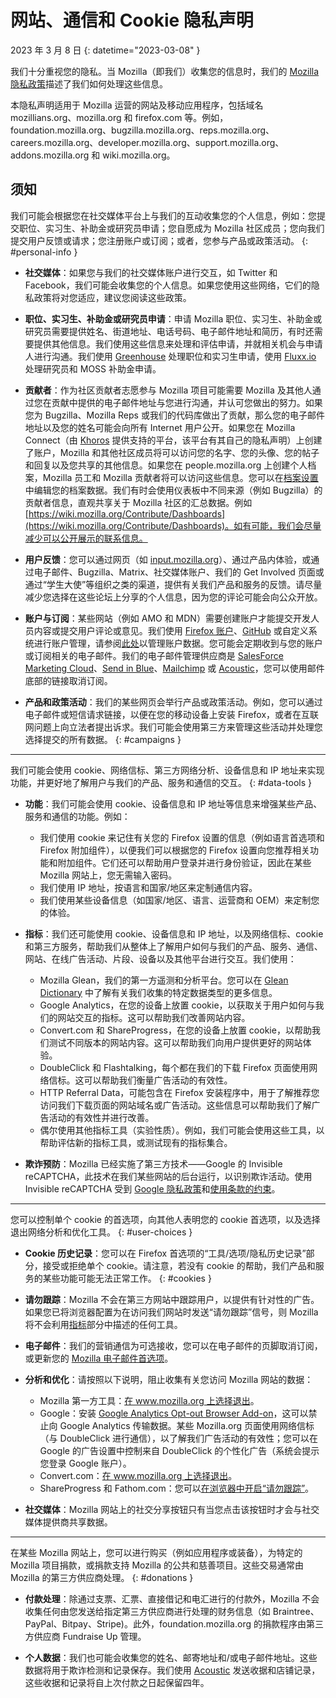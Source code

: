 # 网站、通信和 Cookie 隐私声明

2023 年 3 月 8 日
{: datetime="2023-03-08" }

我们十分重视您的隐私。当 Mozilla（即我们）收集您的信息时，我们的 [Mozilla 隐私政策](https://www.mozilla.org/privacy/)描述了我们如何处理这些信息。

本隐私声明适用于 Mozilla 运营的网站及移动应用程序，包括域名 mozillians.org、mozilla.org 和 firefox.com 等。例如，foundation.mozilla.org、bugzilla.mozilla.org、reps.mozilla.org、careers.mozilla.org、developer.mozilla.org、support.mozilla.org、addons.mozilla.org 和 wiki.mozilla.org。

## 须知

我们可能会根据您在社交媒体平台上与我们的互动收集您的个人信息，例如：您提交职位、实习生、补助金或研究员申请；您自愿成为 Mozilla 社区成员；您向我们提交用户反馈或请求；您注册账户或订阅；或者，您参与产品或政策活动。 
{: #personal-info }

* **社交媒体**：如果您与我们的社交媒体账户进行交互，如 Twitter 和 Facebook，我们可能会收集您的个人信息。如果您使用这些网络，它们的隐私政策将对您适应，建议您阅读这些政策。

* **职位、实习生、补助金或研究员申请**：申请 Mozilla 职位、实习生、补助金或研究员需要提供姓名、街道地址、电话号码、电子邮件地址和简历，有时还需要提供其他信息。我们使用这些信息来处理和评估申请，并就相关机会与申请人进行沟通。我们使用 [Greenhouse](https://www.greenhouse.io/privacy-policy) 处理职位和实习生申请，使用 [Fluxx.io](https://www.fluxx.io/privacy-policy) 处理研究员和 MOSS 补助金申请。

* **贡献者**：作为社区贡献者志愿参与 Mozilla 项目可能需要 Mozilla 及其他人通过您在贡献中提供的电子邮件地址与您进行沟通，并认可您做出的努力。如果您为 Bugzilla、Mozilla Reps 或我们的代码库做出了贡献，那么您的电子邮件地址以及您的姓名可能会向所有 Internet 用户公开。如果您在 Mozilla Connect（由 [Khoros](https://khoros.com/privacy) 提供支持的平台，该平台有其自己的隐私声明）上创建了账户，Mozilla 和其他社区成员将可以访问您的名字、您的头像、您的帖子和回复以及您共享的其他信息。如果您在 people.mozilla.org 上创建个人档案，Mozilla 员工和 Mozilla 贡献者将可以访问这些信息。您可以在[档案设置](https://people.mozilla.org/e?section=personal-info)中编辑您的档案数据。我们有时会使用仪表板中不同来源（例如 Bugzilla）的贡献者信息，直观共享关于 Mozilla 社区的汇总数据。例如 [https://wiki.mozilla.org/Contribute/Dashboards](https://wiki.mozilla.org/Contribute/Dashboards)。如有可能，我们会尽量减少可以公开展示的联系信息。

* **用户反馈**：您可以通过网页（如 [input.mozilla.org](https://input.mozilla.org/)）、通过产品内体验，或通过电子邮件、Bugzilla、Matrix、社交媒体账户、我们的 Get Involved 页面或通过“学生大使”等组织之类的渠道，提供有关我们产品和服务的反馈。请尽量减少您选择在这些论坛上分享的个人信息，因为您的评论可能会向公众开放。

* **账户与订阅**：某些网站（例如 AMO 和 MDN）需要创建账户才能提交开发人员内容或提交用户评论或意见。我们使用 [Firefox 账户](https://www.mozilla.org/privacy/firefox/)、[GitHub](https://help.github.com/en/github/site-policy/github-privacy-statement#our-use-of-cookies-and-tracking) 或自定义系统进行账户管理，请参阅[此处](https://support.mozilla.org/kb/managing-account-data)以管理账户数据。您可能会定期收到与您的账户或订阅相关的电子邮件。我们的电子邮件管理供应商是 [SalesForce Marketing Cloud](https://www.marketingcloud.com/privacy-policy/website-privacy-statement/)、[Send in Blue](https://www.sendinblue.com/legal/privacypolicy/)、[Mailchimp](https://mailchimp.com/legal/privacy/) 或 [Acoustic](https://acoustic.com/privacy-notice/)，您可以使用邮件底部的链接取消订阅。 

* **产品和政策活动**：我们的某些网页会举行产品或政策活动。例如，您可以通过电子邮件或短信请求链接，以便在您的移动设备上安装 Firefox，或者在互联网问题上向立法者提出诉求。我们可能会使用第三方来管理这些活动并处理您选择提交的所有数据。 
{: #campaigns }

---------------------------------------

我们可能会使用 cookie、网络信标、第三方网络分析、设备信息和 IP 地址来实现功能，并更好地了解用户与我们的产品、服务和通信的交互。 
{: #data-tools }

* **功能**：我们可能会使用 cookie、设备信息和 IP 地址等信息来增强某些产品、服务和通信的功能。例如：
    * 我们使用 cookie 来记住有关您的 Firefox 设置的信息（例如语言首选项和 Firefox 附加组件），以便我们可以根据您的 Firefox 设置向您推荐相关功能和附加组件。它们还可以帮助用户登录并进行身份验证，因此在某些 Mozilla 网站上，您无需输入密码。
    * 我们使用 IP 地址，按语言和国家/地区来定制通信内容。
    * 我们使用某些设备信息（如国家/地区、语言、运营商和 OEM）来定制您的体验。

* **指标**：我们还可能使用 cookie、设备信息和 IP 地址，以及网络信标、cookie 和第三方服务，帮助我们从整体上了解用户如何与我们的产品、服务、通信、网站、在线广告活动、片段、设备以及其他平台进行交互。我们使用：
    * Mozilla Glean，我们的第一方遥测和分析平台。您可以在 [Glean Dictionary](https://dictionary.telemetry.mozilla.org/apps/bedrock) 中了解有关我们收集的特定数据类型的更多信息。
    * Google Analytics，在您的设备上放置 cookie，以获取关于用户如何与我们的网站交互的指标。这可以帮助我们改善网站内容。
    * Convert.com 和 ShareProgress，在您的设备上放置 cookie，以帮助我们测试不同版本的网站内容。这可以帮助我们向用户提供更好的网站体验。
    * DoubleClick 和 Flashtalking，每个都在我们的下载 Firefox 页面使用网络信标。这可以帮助我们衡量广告活动的有效性。
    * HTTP Referral Data，可能包含在 Firefox 安装程序中，用于了解推荐您访问我们下载页面的网站域名或广告活动。这些信息可以帮助我们了解广告活动的有效性并进行改善。
    * 偶尔使用其他指标工具（实验性质）。例如，我们可能会使用这些工具，以帮助评估新的指标工具，或测试现有的指标集合。
  
* **欺诈预防**：Mozilla 已经实施了第三方技术——Google 的 Invisible reCAPTCHA，此技术在我们某些网站的后台运行，以识别欺诈活动。使用 Invisible reCAPTCHA 受到 [Google 隐私政策](https://www.google.com/intl/policies/privacy/)和[使用条款的约束](https://policies.google.com/terms)。

---------------------------------------

您可以控制单个 cookie 的首选项，向其他人表明您的 cookie 首选项，以及选择退出网络分析和优化工具。 
{: #user-choices }

* **Cookie 历史记录**：您可以在 Firefox 首选项的“工具/选项/隐私历史记录”部分，接受或拒绝单个 cookie。请注意，若没有 cookie 的帮助，我们产品和服务的某些功能可能无法正常工作。 
{: #cookies }

* **请勿跟踪**：Mozilla 不会在第三方网站中跟踪用户，以提供有针对性的广告。如果您已将浏览器配置为在访问我们网站时发送“请勿跟踪”信号，则 Mozilla 将不会利用[指标](https://www.mozilla.org/privacy/websites/#data-tools)部分中描述的任何工具。

* **电子邮件**：我们的营销通信为可选接收，您可以在电子邮件的页脚取消订阅，或更新您的 [Mozilla 电子邮件首选项](https://www.mozilla.org/newsletter/recovery/)。

* **分析和优化**：请按照以下说明，阻止收集有关您访问 Mozilla 网站的数据：
    * Mozilla 第一方工具：[在 www.mozilla.org 上选择退出](https://www.mozilla.org/privacy/websites/data-preferences/)。
    * Google：安装 [Google Analytics Opt-out Browser Add-on](https://tools.google.com/dlpage/gaoptout)，这可以禁止向 Google Analytics 传输数据。某些 Mozilla.org 页面使用网络信标（与 DoubleClick 进行通信），以了解我们广告活动的有效性；您可以在 Google 的广告设置中控制来自 DoubleClick 的个性化广告（系统会提示您登录 Google 账户）。
    * Convert.com：[在 www.mozilla.org 上选择退出](https://www.mozilla.org/exp/opt-out/)。
    * ShareProgress 和 Fathom.com：您可以[在浏览器中开启“请勿跟踪”](https://support.mozilla.org/kb/how-do-i-turn-do-not-track-feature)。

* **社交媒体**：Mozilla 网站上的社交分享按钮只有当您点击该按钮时才会与社交媒体提供商共享数据。

---------------------------------------

在某些 Mozilla 网站上，您可以进行购买（例如应用程序或装备），为特定的 Mozilla 项目捐款，或捐款支持 Mozilla 的公共和慈善项目。这些交易通常由 Mozilla 的第三方供应商处理。 
{: #donations }

* **付款处理**：除通过支票、汇票、直接借记和电汇进行的付款外，Mozilla 不会收集任何由您发送给指定第三方供应商进行处理的财务信息（如 Braintree、PayPal、Bitpay、Stripe)。此外，foundation.mozilla.org 的捐款程序由第三方供应商 Fundraise Up 管理。

* **个人数据**：我们也可能会收集您的姓名、邮寄地址和/或电子邮件地址。这些数据将用于欺诈检测和记录保存。我们使用 [Acoustic](https://acoustic.com/privacy-notice/) 发送收据和店铺记录，这些收据和记录将自上次付款之日起保留四年。
